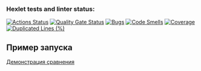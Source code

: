 ### Hexlet tests and linter status:
[![Actions Status](https://github.com/phillharmonia/java-project-71/actions/workflows/hexlet-check.yml/badge.svg)](https://github.com/phillharmonia/java-project-71/actions)
[![Quality Gate Status](https://sonarcloud.io/api/project_badges/measure?project=phillharmonia_java-project-71&metric=alert_status)](https://sonarcloud.io/summary/new_code?id=phillharmonia_java-project-71)
[![Bugs](https://sonarcloud.io/api/project_badges/measure?project=phillharmonia_java-project-71&metric=bugs)](https://sonarcloud.io/summary/new_code?id=phillharmonia_java-project-71)
[![Code Smells](https://sonarcloud.io/api/project_badges/measure?project=phillharmonia_java-project-71&metric=code_smells)](https://sonarcloud.io/summary/new_code?id=phillharmonia_java-project-71)
[![Coverage](https://sonarcloud.io/api/project_badges/measure?project=phillharmonia_java-project-71&metric=coverage)](https://sonarcloud.io/summary/new_code?id=phillharmonia_java-project-71)
[![Duplicated Lines (%)](https://sonarcloud.io/api/project_badges/measure?project=phillharmonia_java-project-71&metric=duplicated_lines_density)](https://sonarcloud.io/summary/new_code?id=phillharmonia_java-project-71)


## Пример запуска
[Демонстрация сравнения](https://asciinema.org/a/iYp60sW5zcN6XKzOfH6f6grjc)
